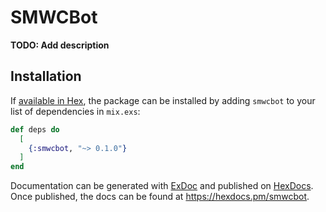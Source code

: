 # SMWCBot

**TODO: Add description**

## Installation

If [available in Hex](https://hex.pm/docs/publish), the package can be installed
by adding `smwcbot` to your list of dependencies in `mix.exs`:

```elixir
def deps do
  [
    {:smwcbot, "~> 0.1.0"}
  ]
end
```

Documentation can be generated with [ExDoc](https://github.com/elixir-lang/ex_doc)
and published on [HexDocs](https://hexdocs.pm). Once published, the docs can
be found at <https://hexdocs.pm/smwcbot>.

